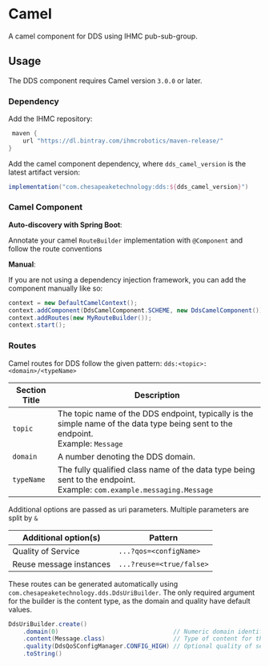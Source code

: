 # Camel

A camel component for DDS using IHMC pub-sub-group.

## Usage

The DDS component requires Camel version `3.0.0` or later.

### Dependency

Add the IHMC repository:
```groovy
 maven {
    url "https://dl.bintray.com/ihmcrobotics/maven-release/"
}
```
Add the camel component dependency, where `dds_camel_version` is the latest artifact version:
```groovy
implementation("com.chesapeaketechnology:dds:${dds_camel_version}")
```

### Camel Component

**Auto-discovery with Spring Boot**: 

Annotate your camel `RouteBuilder` implementation with `@Component` and follow the route conventions

**Manual**:

If you are not using a dependency injection framework, you can add the component manually like so:
```java
context = new DefaultCamelContext();
context.addComponent(DdsCamelComponent.SCHEME, new DdsCamelComponent());
context.addRoutes(new MyRouteBuilder());
context.start();
```

### Routes

Camel routes for DDS follow the given pattern: `dds:<topic>:<domain>/<typeName>`

| Section Title | Description                                   |
| ------------- | --------------------------------------------- |
| `topic`       | The topic name of the DDS endpoint, typically is the simple name of the data type being sent to the endpoint. <br> Example: `Message` |
| `domain`      | A number denoting the DDS domain. |
| `typeName`    | The fully qualified class name of the data type being sent to the endpoint. <br> Example: `com.example.messaging.Message` |

Additional options are passed as uri parameters. Multiple parameters are split by `&`

| Additional option(s)    | Pattern                  |
| ----------------------- | ------------------------ |
| Quality of Service      | `...?qos=<configName>`   |
| Reuse message instances | `...?reuse=<true/false>` |

These routes can be generated automatically using `com.chesapeaketechnology.dds.DdsUriBuilder`. 
The only required argument for the builder is the content type, as the domain and quality have default values.
```java
DdsUriBuilder.create()
    .domain(0)                                // Numeric domain identifier
    .content(Message.class)                   // Type of content for the endpoint
    .quality(DdsQoSConfigManager.CONFIG_HIGH) // Optional quality of service parameters (CONFIG_LOW/CONFIG_HIGH)
    .toString()
```
